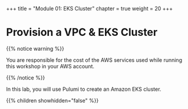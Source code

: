 +++
title = "Module 01: EKS Cluster"
chapter = true
weight = 20
+++

# Provision a VPC & EKS Cluster

{{% notice warning %}}<p> You are responsible for the cost of the AWS services used while running this workshop in your AWS account.</p> {{% /notice %}}

In this lab, you will use Pulumi to create an Amazon EKS cluster.

{{% children showhidden="false" %}}
